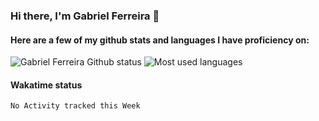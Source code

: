 ### Hi there, I'm Gabriel Ferreira 👋

#### Here are a few of my github stats and languages I have proficiency on:


![Gabriel Ferreira Github status](https://github-readme-stats.vercel.app/api?username=gabriellferreira&show_icons=true&count_private=true)
![Most used languages](https://github-readme-stats.vercel.app/api/top-langs/?username=gabriellferreira&layout=compact&hide=html,css,assembly,c++&count_private=true)

#### Wakatime status

<!--START_SECTION:waka-->
```text
No Activity tracked this Week
```
<!--END_SECTION:waka-->
